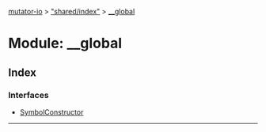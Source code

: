 [mutator-io](../README.md) > ["shared/index"](../modules/_shared_index_.md) > [__global](../modules/_shared_index_.__global.md)



# Module: __global

## Index

### Interfaces

* [SymbolConstructor](../interfaces/_shared_index_.__global.symbolconstructor.md)



---
